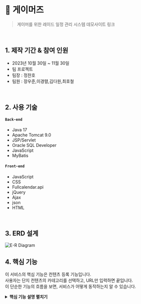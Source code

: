 # :pushpin: 게이머즈
> 게이머를 위한 레이드 일정 관리 시스템
> 데모사이트 링크

</br>

## 1. 제작 기간 & 참여 인원
- 2023년 10월 30일 ~ 11월 30일
- 팀 프로젝트
- 팀장 : 정찬호
- 팀원 : 장우준,이경렬,김다원,최호철
</br>

## 2. 사용 기술
#### `Back-end`
  - Java 17
  - Apache Tomcat 9.0
  - JSP/Servlet
  - Oracle SQL Developer
  - JavaScript
  - MyBatis
#### `Front-end`
  - JavaScript
  - CSS
  - Fullcalendar.api
  - jQuery
  - Ajax
  - json
  - HTML

</br>

## 3. ERD 설계
![E-R Diagram](https://github.com/2023-SMHRD-IS-BigData2/p_gamers/assets/145329977/0dbb59d8-30e6-40af-950c-ae632d2ecc37)




## 4. 핵심 기능
이 서비스의 핵심 기능은 컨텐츠 등록 기능입니다.  
사용자는 단지 컨텐츠의 카테고리를 선택하고, URL만 입력하면 끝입니다.  
이 단순한 기능의 흐름을 보면, 서비스가 어떻게 동작하는지 알 수 있습니다.  

<details>
<summary><b>핵심 기능 설명 펼치기</b></summary>
<div markdown="1">

### 4.1. 전체 흐름
![image](https://github.com/2023-SMHRD-IS-BigData2/p_gamers/assets/145330168/d80b1fa2-1bdf-4e3d-9278-13055e65e94b)



## 5. 핵심 트러블 슈팅


## 6. 그 외 트러블 슈팅
<details>
<summary>Google Calendar 연동</summary>
<div markdown="1">

- Google Calendar 연동에 어려움을 겪어, Fullcalendar.api로 대체해 달력 틀 제공
- ![image](https://github.com/2023-SMHRD-IS-BigData2/p_gamers/assets/145330168/b3636e87-d505-4ccb-998e-5aec77ed82e3)

</div>
</details>



## 6. 회고 / 느낀점
>프로젝트 개발 회고 글: https://zuminternet.github.io/ZUM-Pilot-integer/
